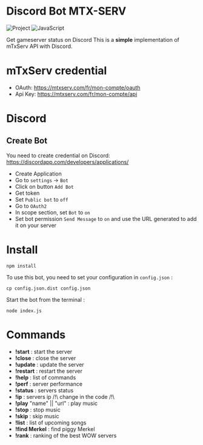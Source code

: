 # Discord Bot MTX-SERV

![Project](https://img.shields.io/badge/Personnal-Project-2F77DF?labelColor=679EEE&style=for-the-badge)
![JavaScript](https://img.shields.io/badge/JavaScript-F7DF1E?style=for-the-badge&logo=javascript&logoColor=000000)

Get gameserver status on Discord
This is a **simple** implementation of mTxServ API with Discord.

# mTxServ credential

* OAuth: https://mtxserv.com/fr/mon-compte/oauth
* Api Key: https://mtxserv.com/fr/mon-compte/api

# Discord

## Create Bot

You need to create credential on Discord: https://discordapp.com/developers/applications/

* Create Application
* Go to `settings` -> `Bot`
* Click on button `Add Bot`
* Get token
* Set `Public bot` to `off`
* Go to `OAuth2`
* In scope section, set `Bot` to `on`
* Set bot permission `Send Message` to `on` and use the URL generated to add it on your server

# Install

```
npm install
```

To use this bot, you need to set your configuration in `config.json` :

```
cp config.json.dist config.json
```
Start the bot from the terminal :

```
node index.js
```
# Commands
- **!start** : start the server
- **!close** : close the server
- **!update** : update the server
- **!restart** : restart the server
- **!help** : list of commands
- **!perf** : server performance
- **!status** : servers status
- **!ip** : servers ip /!\ change in the code /!\
- **!play** "name" || "url" : play music
- **!stop** : stop music
- **!skip** : skip music
- **!list** : list of upcoming songs
- **!find Merkel** : find piggy Merkel
- **!rank** : ranking of the best WOW servers

